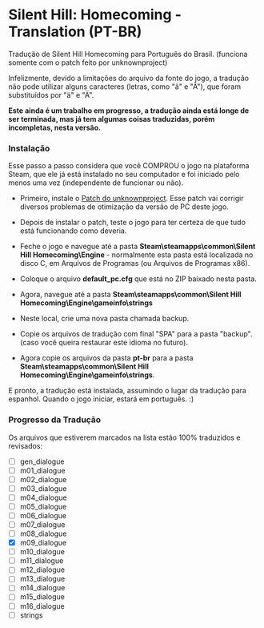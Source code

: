 # Silent Hill: Homecoming - Translation (PT-BR)

Tradução de Silent Hill Homecoming para Português do Brasil. (funciona somente com o patch feito por unknownproject)

Infelizmente, devido a limitações do arquivo da fonte do jogo, a tradução não pode utilizar alguns caracteres (letras, como "ã" e "Ã"), que foram substituídos por "ä" e "Ä".

**Este ainda é um trabalho em progresso, a tradução ainda está longe de ser terminada, mas já tem algumas coisas traduzidas, porém incompletas, nesta versão.**

### Instalação

Esse passo a passo considera que você COMPROU o jogo na plataforma Steam, que ele já está instalado no seu computador e foi iniciado pelo menos uma vez (independente de funcionar ou não).


- Primeiro, instale o [Patch do unknownproject](https://unknownproject.github.io/silent_hill). Esse patch vai corrigir diversos problemas de otimização da versão de PC deste jogo.

- Depois de instalar o patch, teste o jogo para ter certeza de que tudo está funcionando como deveria.

- Feche o jogo e navegue até a pasta **Steam\steamapps\common\Silent Hill Homecoming\Engine** - normalmente esta pasta está localizada no disco C, em Arquivos de Programas (ou Arquivos de Programas x86).

- Coloque o arquivo **default_pc.cfg** que está no ZIP baixado nesta pasta. 

- Agora, navegue até a pasta **Steam\steamapps\common\Silent Hill Homecoming\Engine\gameinfo\strings**

- Neste local, crie uma nova pasta chamada backup.

- Copie os arquivos de tradução com final "SPA" para a pasta "backup". (caso você queira restaurar este idioma no futuro).

- Agora copie os arquivos da pasta **pt-br** para a pasta **Steam\steamapps\common\Silent Hill Homecoming\Engine\gameinfo\strings**.


E pronto, a tradução está instalada, assumindo o lugar da tradução para espanhol. Quando o jogo iniciar, estará em português. :)


### Progresso da Tradução

Os arquivos que estiverem marcados na lista estão 100% traduzidos e revisados:

- [ ] gen_dialogue
- [ ] m01_dialogue
- [ ] m02_dialogue
- [ ] m03_dialogue
- [ ] m04_dialogue
- [ ] m05_dialogue
- [ ] m06_dialogue
- [ ] m07_dialogue
- [ ] m08_dialogue
- [x] m09_dialogue
- [ ] m10_dialogue
- [ ] m11_dialogue
- [ ] m12_dialogue
- [ ] m13_dialogue
- [ ] m14_dialogue
- [ ] m15_dialogue
- [ ] m16_dialogue
- [ ] strings
